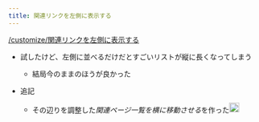 ```yaml
---
title: 関連リンクを左側に表示する
---
```


[/customize/関連リンクを左側に表示する](https://scrapbox.io/customize/関連リンクを左側に表示する)

* 試したけど、左側に並べるだけだとすごいリストが縦に長くなってしまう
  
  * 結局今のままのほうが良かった
* 追記
  
  * その辺りを調整した*関連ページ一覧を横に移動させる*を作った<img src='https://scrapbox.io/api/pages/blu3mo-public/blu3mo/icon' alt='blu3mo.icon' height="19.5"/>
